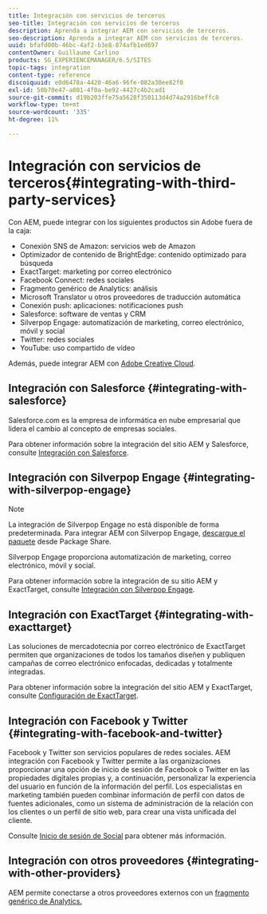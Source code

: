 ```yaml
---
title: Integración con servicios de terceros
seo-title: Integración con servicios de terceros
description: Aprenda a integrar AEM con servicios de terceros.
seo-description: Aprenda a integrar AEM con servicios de terceros.
uuid: bfafd00b-46bc-4af2-b3e8-874afb1ed697
contentOwner: Guillaume Carlino
products: SG_EXPERIENCEMANAGER/6.5/SITES
topic-tags: integration
content-type: reference
discoiquuid: e0d6478a-4420-46a6-96fe-082a30ee82f0
exl-id: 50b70e47-a801-4f0a-be92-4427c4b2cad1
source-git-commit: d19b203ffe75a5628f350113d4d74a2916beffc8
workflow-type: tm+mt
source-wordcount: '335'
ht-degree: 11%

---
```


# Integración con servicios de terceros{#integrating-with-third-party-services}

Con AEM, puede integrar con los siguientes productos sin Adobe fuera de la caja:

* Conexión SNS de Amazon: servicios web de Amazon
* Optimizador de contenido de BrightEdge: contenido optimizado para búsqueda
* ExactTarget: marketing por correo electrónico
* Facebook Connect: redes sociales
* Fragmento genérico de Analytics: análisis
* Microsoft Translator u otros proveedores de traducción automática
* Conexión push: aplicaciones: notificaciones push
* Salesforce: software de ventas y CRM
* Silverpop Engage: automatización de marketing, correo electrónico, móvil y social
* Twitter: redes sociales
* YouTube: uso compartido de vídeo

Además, puede integrar AEM con [Adobe Creative Cloud](/help/assets/aem-cc-integration-best-practices.md).

## Integración con Salesforce {#integrating-with-salesforce}

Salesforce.com es la empresa de informática en nube empresarial que lidera el cambio al concepto de empresas sociales.

Para obtener información sobre la integración del sitio AEM y Salesforce, consulte [Integración con Salesforce](/help/sites-administering/salesforce.md).

## Integración con Silverpop Engage {#integrating-with-silverpop-engage}

>[!NOTE]
>
>La integración de Silverpop Engage no está disponible de forma predeterminada. Para integrar AEM con Silverpop Engage, [descargue el paquete](https://www.adobeaemcloud.com/content/marketplace/marketplaceProxy.html?packagePath=/content/companies/public/adobe/packages/aem620/product/cq-mcm-integrations-silverpop-content) desde Package Share.

Silverpop Engage proporciona automatización de marketing, correo electrónico, móvil y social.

Para obtener información sobre la integración de su sitio AEM y ExactTarget, consulte [Integración con Silverpop Engage](/help/sites-administering/silverpop.md).

## Integración con ExactTarget {#integrating-with-exacttarget}

Las soluciones de mercadotecnia por correo electrónico de ExactTarget permiten que organizaciones de todos los tamaños diseñen y publiquen campañas de correo electrónico enfocadas, dedicadas y totalmente integradas.

Para obtener información sobre la integración del sitio AEM y ExactTarget, consulte [Configuración de ExactTarget](/help/sites-administering/exacttarget.md).

## Integración con Facebook y Twitter {#integrating-with-facebook-and-twitter}

Facebook y Twitter son servicios populares de redes sociales. AEM integración con Facebook y Twitter permite a las organizaciones proporcionar una opción de inicio de sesión de Facebook o Twitter en las propiedades digitales propias y, a continuación, personalizar la experiencia del usuario en función de la información del perfil. Los especialistas en marketing también pueden combinar información de perfil con datos de fuentes adicionales, como un sistema de administración de la relación con los clientes o un perfil de sitio web, para crear una vista unificada del cliente.

Consulte [Inicio de sesión de Social](/help/communities/social-login.md) para obtener más información.

## Integración con otros proveedores {#integrating-with-other-providers}

AEM permite conectarse a otros proveedores externos con un [fragmento genérico de Analytics.](/help/sites-administering/external-providers.md)
